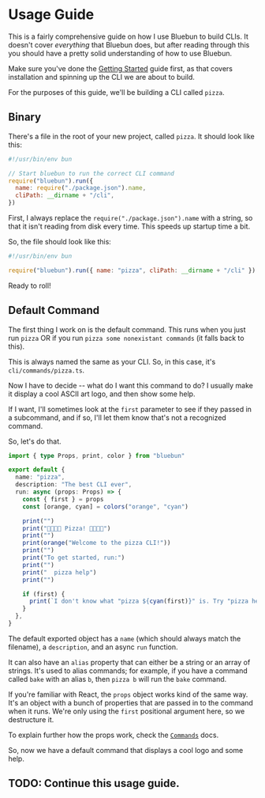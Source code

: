 # Usage Guide

This is a fairly comprehensive guide on how I use Bluebun to build CLIs. It doesn't cover
_everything_ that Bluebun does, but after reading through this you should have a pretty
solid understanding of how to use Bluebun.

Make sure you've done the [Getting Started](./getting-started.md) guide first, as that covers
installation and spinning up the CLI we are about to build.

For the purposes of this guide, we'll be building a CLI called `pizza`.

## Binary

There's a file in the root of your new project, called `pizza`. It should look like this:

```js
#!/usr/bin/env bun

// Start bluebun to run the correct CLI command
require("bluebun").run({
  name: require("./package.json").name,
  cliPath: __dirname + "/cli",
})
```

First, I always replace the `require("./package.json").name` with a string, so that it isn't reading
from disk every time. This speeds up startup time a bit.

So, the file should look like this:

```js
#!/usr/bin/env bun

require("bluebun").run({ name: "pizza", cliPath: __dirname + "/cli" })
```

Ready to roll!

## Default Command

The first thing I work on is the default command. This runs when you just run `pizza` OR if you run `pizza some nonexistant commands` (it falls back to this).

This is always named the same as your CLI. So, in this case, it's `cli/commands/pizza.ts`.

Now I have to decide -- what do I want this command to do? I usually make it display a cool ASCII art logo, and then show some help.

If I want, I'll sometimes look at the `first` parameter to see if they passed in a subcommand, and if so, I'll let them know that's not a recognized command.

So, let's do that.

```ts
import { type Props, print, color } from "bluebun"

export default {
  name: "pizza",
  description: "The best CLI ever",
  run: async (props: Props) => {
    const { first } = props
    const [orange, cyan] = colors("orange", "cyan")

    print("")
    print("🍕🍕🍕🍕 Pizza! 🍕🍕🍕🍕")
    print("")
    print(orange("Welcome to the pizza CLI!"))
    print("")
    print("To get started, run:")
    print("")
    print("  pizza help")
    print("")

    if (first) {
      print(`I don't know what "pizza ${cyan(first)}" is. Try "pizza help"`)
    }
  },
}
```

The default exported object has a `name` (which should always match the filename), a `description`, and an async `run` function.

It can also have an `alias` property that can either be a string or an array of strings. It's used to alias commands; for example, if you have a command called `bake` with an alias `b`, then `pizza b` will run the `bake` command.

If you're familiar with React, the `props` object works kind of the same way. It's an object with a bunch of properties that are passed in to the command when it runs. We're only using the `first` positional argument here, so we destructure it.

To explain further how the props work, check the [`Commands`](./commands.md) docs.

So, now we have a default command that displays a cool logo and some help.

## TODO: Continue this usage guide.

